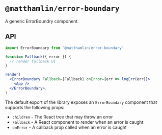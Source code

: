 # `@matthamlin/error-boundary`

A generic ErrorBoundry component.

## API

```jsx
import ErrorBoundary from '@matthamlin/error-boundary'

function Fallback({ error }) {
  // render fallback UI
}

render(
  <ErrorBoundary Fallback={Fallback} onError={err => logErr(err)}>
    <App />
  </ErrorBoundary>,
)
```

The default export of the library exposes an `ErrorBoundary` component that
supports the following props:

- `children` - The React tree that may throw an error
- `Fallback` - A React component to render when an error is caught
- `onError` - A callback prop called when an error is caught
